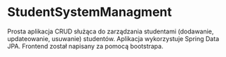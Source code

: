 # StudentSystemManagment
Prosta aplikacja CRUD służąca do zarządzania studentami (dodawanie, updateowanie, usuwanie) studentów.
Aplikacja wykorzystuje Spring Data JPA.
Frontend został napisany za pomocą bootstrapa.
